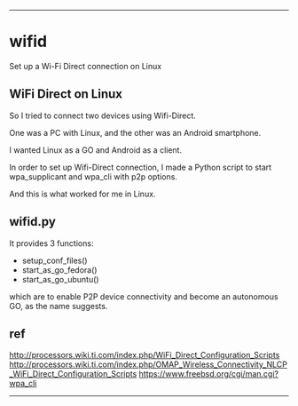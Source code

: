 ﻿* * *

# wifid

Set up a Wi-Fi Direct connection on Linux

## WiFi Direct on Linux

So I tried to connect two devices using Wifi-Direct.

One was a PC with Linux, and the other was an Android smartphone.

I wanted Linux as a GO and Android as a client.

In order to set up Wifi-Direct connection, I made a Python script to start wpa_supplicant and wpa_cli with p2p options.

And this is what worked for me in Linux.

## wifid.py

It provides 3 functions:

- setup_conf_files()
- start_as_go_fedora()
- start_as_go_ubuntu()

which are to enable P2P device connectivity and become an autonomous GO, as the name suggests.

## ref
http://processors.wiki.ti.com/index.php/WiFi_Direct_Configuration_Scripts
http://processors.wiki.ti.com/index.php/OMAP_Wireless_Connectivity_NLCP_WiFi_Direct_Configuration_Scripts
https://www.freebsd.org/cgi/man.cgi?wpa_cli

* * *